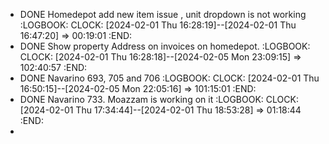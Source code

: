 - DONE Homedepot add new item issue , unit dropdown is not working
  :LOGBOOK:
  CLOCK: [2024-02-01 Thu 16:28:19]--[2024-02-01 Thu 16:47:20] =>  00:19:01
  :END:
- DONE Show property Address on invoices on homedepot.
  :LOGBOOK:
  CLOCK: [2024-02-01 Thu 16:28:18]--[2024-02-05 Mon 23:09:15] =>  102:40:57
  :END:
- DONE Navarino 693, 705 and 706
  :LOGBOOK:
  CLOCK: [2024-02-01 Thu 16:50:15]--[2024-02-05 Mon 22:05:16] =>  101:15:01
  :END:
- DONE Navarino 733. Moazzam is working on it
  :LOGBOOK:
  CLOCK: [2024-02-01 Thu 17:34:44]--[2024-02-01 Thu 18:53:28] =>  01:18:44
  :END:
-